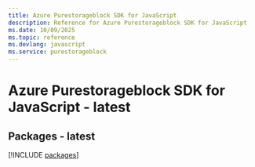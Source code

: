 ```yaml
---
title: Azure Purestorageblock SDK for JavaScript
description: Reference for Azure Purestorageblock SDK for JavaScript
ms.date: 10/09/2025
ms.topic: reference
ms.devlang: javascript
ms.service: purestorageblock
---
```

# Azure Purestorageblock SDK for JavaScript - latest
## Packages - latest
[!INCLUDE [packages](purestorageblock-index.md)]